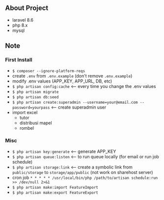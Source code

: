 ## About Project

-   laravel 8.6
-   php 8.x
-   mysql

## Note

### First Install

-   `$ composer --ignore-platform-reqs`
-   create `.env` from `.env.example` (don't remove `.env.example`)
-   modify .env values (APP_KEY, APP_URL, DB, etc)
-   `$ php artisan config:cache` <-- every time you change the .env values
-   `$ php artisan migrate`
-   `$ php artisan db:seed`
-   `$ php artisan create:superadmin --username=your@email.com --password=yourpass` <-- create superadmin user
-   import excel
    -   tutor
    -   distribusi mapel
    -   rombel

### Misc

-   `$ php artisan key:generate` <-- generate APP_KEY
-   `$ php artisan queue:listen` <-- to run queue locally (for email or run job schedule)
-   `$ php artisan storage:link` <-- create a symbolic link from `public/storage` to `storage/app/public` (not work on sharehost server)
-   cron job `* * * * * /usr/local/bin/php /path/to/artisan schedule:run >> /dev/null 2>&1`
-   `$ php artisan make:import FeatureImport`
-   `$ php artisan make:export FeatureExport`

